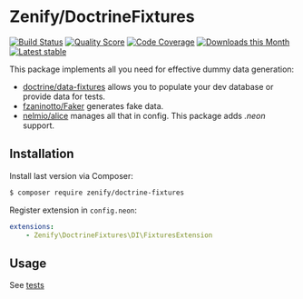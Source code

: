 # Zenify/DoctrineFixtures

[![Build Status](https://img.shields.io/travis/Zenify/DoctrineFixtures.svg?style=flat-square)](https://travis-ci.org/Zenify/DoctrineFixtures)
[![Quality Score](https://img.shields.io/scrutinizer/g/Zenify/DoctrineFixtures.svg?style=flat-square)](https://scrutinizer-ci.com/g/Zenify/DoctrineFixtures)
[![Code Coverage](https://img.shields.io/scrutinizer/coverage/g/Zenify/DoctrineFixtures.svg?style=flat-square)](https://scrutinizer-ci.com/g/Zenify/DoctrineFixtures)
[![Downloads this Month](https://img.shields.io/packagist/dm/zenify/doctrine-fixtures.svg?style=flat-square)](https://packagist.org/packages/zenify/doctrine-fixtures)
[![Latest stable](https://img.shields.io/packagist/v/zenify/doctrine-fixtures.svg?style=flat-square)](https://packagist.org/packages/zenify/doctrine-fixtures)


This package implements all you need for effective dummy data generation:

- [doctrine/data-fixtures](https://github.com/doctrine/data-fixtures) allows you to populate your dev database or provide data for tests.
- [fzaninotto/Faker](https://github.com/fzaninotto/Faker) generates fake data.
- [nelmio/alice](https://github.com/nelmio/alice) manages all that in config. This package adds *.neon* support.


## Installation

Install last version via Composer:

```sh
$ composer require zenify/doctrine-fixtures
```

Register extension in `config.neon`:

```yaml
extensions:
	- Zenify\DoctrineFixtures\DI\FixturesExtension
```


## Usage

See [tests](tests/ZenifyTests)
